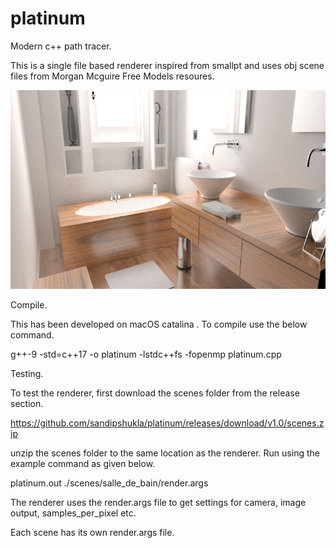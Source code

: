 # platinum
Modern c++ path tracer.

This is a single file based renderer inspired from smallpt 
and uses obj scene files from Morgan Mcguire Free Models resoures.

![salle_de_bain_2048spp](https://github.com/sandipshukla/platinum/blob/master/salle_de_bain_2048spp.png)

Compile.

This has been developed on macOS catalina . To compile use the below command.

g++-9 -std=c++17 -o platinum -lstdc++fs -fopenmp platinum.cpp

Testing.

To test the renderer, first download the scenes folder from the release section.

https://github.com/sandipshukla/platinum/releases/download/v1.0/scenes.zip

unzip the scenes folder to the same location as the renderer. Run using the example command as given below.

platinum.out ./scenes/salle_de_bain/render.args

The renderer uses the render.args file to get settings for camera, image output, samples_per_pixel etc.

Each scene has its own render.args file.

